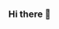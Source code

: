 ### Hi there 👋

<!--
**DaphneOdera17/DaphneOdera17** is a ✨ _special_ ✨ repository because its `README.md` (this file) appears on your GitHub profile.

Here are some ideas to get you started:

- 🔭 I’m currently working on ...
- 🌱 I’m currently learning ...
- 👯 I’m looking to collaborate on ...
- 🤔 I’m looking for help with ...
- 💬 Ask me about ...
- 📫 How to reach me: ...
- 😄 Pronouns: ...
- ⚡ Fun fact: ...

### Hi there 👋
[![Anurag's GitHub stats](https://github-readme-stats.vercel.app/api?username=DaphneOdera17)](https://github.com/anuraghazra/github-readme-stats)
-->
